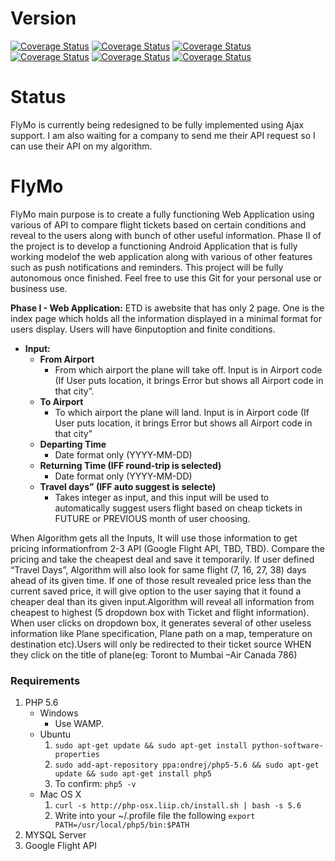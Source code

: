 # Version
[![Coverage Status](https://img.shields.io/badge/Version-0.345-yellow.svg)](#)
[![Coverage Status](https://img.shields.io/badge/Project%20Complete-31%25-yellow.svg)](#)
[![Coverage Status](https://img.shields.io/travis/rust-lang/rust.svg)](#)
[![Coverage Status](https://img.shields.io/pypi/status/Django.svg)](#)
[![Coverage Status](https://img.shields.io/badge/Latest%20Commit-False-red.svg)](#)
[![Coverage Status](https://img.shields.io/badge/PHP-5.6-blue.svg)](#)

# Status
FlyMo is currently being redesigned to be fully implemented using Ajax support. I am also waiting for a company to send me their API request so I can use their API on my algorithm.

# FlyMo
FlyMo main purpose is to create a fully functioning Web Application using various of API to compare flight tickets based on certain conditions and reveal to the users along with bunch of other useful information. Phase II of the project is to develop a functioning Android Application that is fully working modelof the web application along with various of other features such as push notifications and reminders. This project will be fully autonomous once finished. Feel free to use this Git for your personal use or business use.

**Phase I - Web Application:** ETD is awebsite that has only 2 page. One is the index page which holds all the information displayed in a minimal format for users display. Users will have 6inputoption and finite conditions.

* **Input:**
    *  **From Airport**
        *  From which airport the plane will take off. Input is in Airport code (If User puts location, it brings Error but shows all Airport code in that city”.
    *  **To Airport**
        *  To which airport the plane will land. Input is in Airport code (If User puts location, it brings Error but shows all Airport code in that city”
    *  **Departing Time**
        *  Date format only (YYYY-MM-DD)
    *  **Returning Time (IFF round-trip is selected)**
        *  Date format only (YYYY-MM-DD)
    *  **Travel days” (IFF auto suggest is selecte)**
        *  Takes integer as input, and this input will be used to automatically suggest users flight based on cheap tickets in FUTURE or PREVIOUS month of user choosing.

When Algorithm gets all the Inputs, It will use those information to get pricing informationfrom 2-3 API (Google Flight API, TBD, TBD). Compare the pricing and take the cheapest deal and save it temporarily. If user defined “Travel Days”, Algorithm will also look for same flight (7, 16, 27, 38) days ahead of its given time. If one of those result revealed price less than the current saved price, it will give option to the user saying that it found a cheaper deal than its given input.Algorithm will reveal all information from cheapest to highest (5 dropdown box with Ticket and flight information). When user clicks on dropdown box, it generates several of other useless information like Plane specification, Plane path on a map, temperature on destination etc).Users will only be redirected to their ticket source WHEN they click on the title of plane(eg: Toront to Mumbai –Air Canada 786)


### Requirements
1. PHP 5.6
    - Windows
        - Use WAMP.
    - Ubuntu
        1. `sudo apt-get update && sudo apt-get install python-software-properties`
        2. `sudo add-apt-repository ppa:ondrej/php5-5.6 && sudo apt-get update && sudo apt-get install php5`
        3. To confirm: `php5 -v`
    - Mac OS X
        1. `curl -s http://php-osx.liip.ch/install.sh | bash -s 5.6`
        2. Write into your ~/.profile file the following `export PATH=/usr/local/php5/bin:$PATH`
2. MYSQL Server
3. Google Flight API
